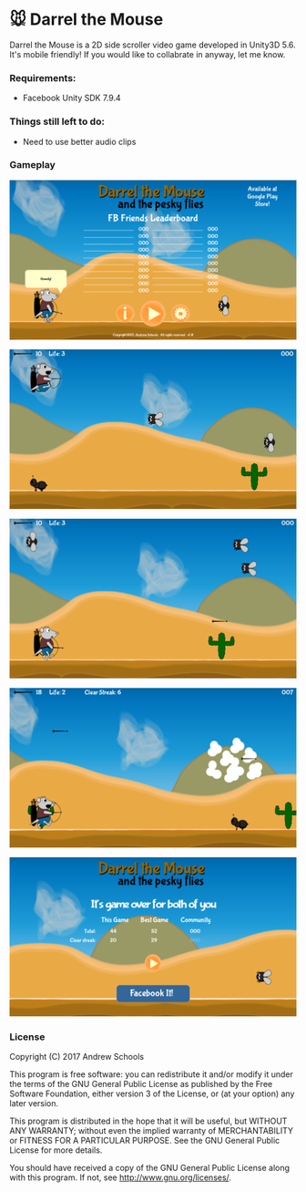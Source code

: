 # :mouse: Darrel the Mouse

Darrel the Mouse is a 2D side scroller video game developed in Unity3D 5.6.  It's mobile friendly!  If you would like to collabrate in anyway, let me know.

### Requirements:

* Facebook Unity SDK 7.9.4

### Things still left to do:

* Need to use better audio clips

### Gameplay

![GamePlay](gameplay/gameplay1.png)

![GamePlay](gameplay/gameplay2.png)

![GamePlay](gameplay/gameplay3.png)

![GamePlay](gameplay/gameplay4.png)

![GamePlay](gameplay/gameplay5.png)

### License

Copyright (C) 2017  Andrew Schools

This program is free software: you can redistribute it and/or modify
it under the terms of the GNU General Public License as published by
the Free Software Foundation, either version 3 of the License, or
(at your option) any later version.

This program is distributed in the hope that it will be useful,
but WITHOUT ANY WARRANTY; without even the implied warranty of
MERCHANTABILITY or FITNESS FOR A PARTICULAR PURPOSE.  See the
GNU General Public License for more details.

You should have received a copy of the GNU General Public License
along with this program.  If not, see <http://www.gnu.org/licenses/>.
